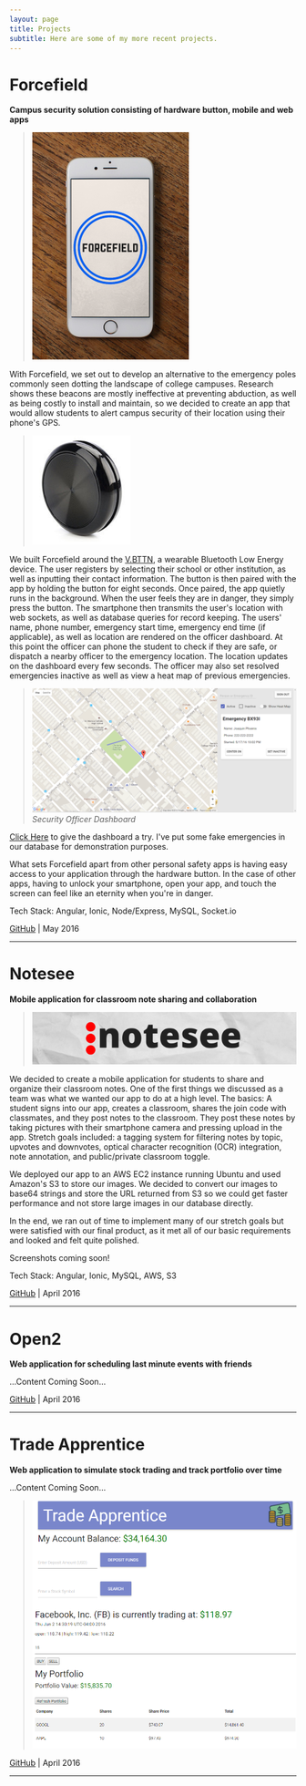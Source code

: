 ```yaml
---
layout: page
title: Projects
subtitle: Here are some of my more recent projects.
---
```


# Forcefield

**Campus security solution consisting of hardware button, mobile and web apps**

>![Forcefield Logo](/img/forcefield-iphone.png)

With Forcefield, we set out to develop an alternative to the emergency poles commonly seen dotting the landscape of college campuses.  Research shows these beacons are mostly ineffective at preventing abduction, as well as being costly to install and maintain, so we decided to create an app that would allow students to alert campus security of their location using their phone's GPS.

>![V.BTTN](/img/button.png)

We built Forcefield around the [V.BTTN](http://www.vsnmobil.com/products/v-bttn-wearable-bluetooth-le-4-0-device), a wearable Bluetooth Low Energy device.  The user registers by selecting their school or other institution, as well as inputting their contact information.  The button is then paired with the app by holding the button for eight seconds.  Once paired, the app quietly runs in the background.  When the user feels they are in danger, they simply press the button.  The smartphone then transmits the user's location with web sockets, as well as database queries for record keeping.  The users' name, phone number, emergency start time, emergency end time (if applicable), as well as location are rendered on the officer dashboard.  At this point the officer can phone the student to check if they are safe, or dispatch a nearby officer to the emergency location.  The location updates on the dashboard every few seconds.  The officer may also set resolved emergencies inactive as well as view a heat map of previous emergencies.

>![Forcefield Dashboard](/img/forcefield-dashboard.png)
*Security Officer Dashboard*

[Click Here](http://forcefield.herokuapp.com/#/dashboard) to give the dashboard a try.  I've put some fake emergencies in our database for demonstration purposes.

What sets Forcefield apart from other personal safety apps is having easy access to your application through the hardware button.  In the case of other apps, having to unlock your smartphone, open your app, and touch the screen can feel like an eternity when you're in danger.

Tech Stack: Angular, Ionic, Node/Express, MySQL, Socket.io

[GitHub](https://github.com/MKS-Elixr/forcefield) | May 2016

---

# Notesee

**Mobile application for classroom note sharing and collaboration** 

>![Notesee Logo](/img/notesee-banner.png)

We decided to create a mobile application for students to share and organize their classroom notes.  One of the first things we discussed as a team was what we wanted our app to do at a high level.  The basics: A student signs into our app, creates a classroom, shares the join code with classmates, and they post notes to the classroom.  They post these notes by taking pictures with their smartphone camera and pressing upload in the app.  Stretch goals included: a tagging system for filtering notes by topic, upvotes and downvotes, optical character recognition (OCR) integration, note annotation, and public/private classroom toggle.  

We deployed our app to an AWS EC2 instance running Ubuntu and used Amazon's S3 to store our images.  We decided to convert our images to base64 strings and store the URL returned from S3 so we could get faster performance and not store large images in our database directly.

In the end, we ran out of time to implement many of our stretch goals but were satisfied with our final product, as it met all of our basic requirements and looked and felt quite polished.

Screenshots coming soon!

Tech Stack: Angular, Ionic, MySQL, AWS, S3

[GitHub](https://github.com/MKS-PostgreSQL/notesee) | April 2016

---

# Open2

**Web application for scheduling last minute events with friends**

...Content Coming Soon...

[GitHub](https://github.com/MKS-PostgreSQL/open2) | April 2016

---

# Trade Apprentice

**Web application to simulate stock trading and track portfolio over time**

...Content Coming Soon...

>![Trade Apprentice Screenshot](/img/trade-apprentice-screenshot.png)

[GitHub](https://github.com/cse25/trade-apprentice) | April 2016

---
